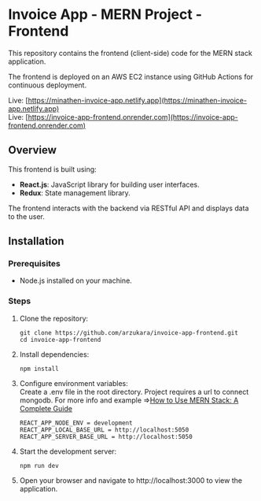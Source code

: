 # Invoice App - MERN Project - Frontend

This repository contains the frontend (client-side) code for the MERN stack application.

The frontend is deployed on an AWS EC2 instance using GitHub Actions for continuous deployment.

Live: [https://minathen-invoice-app.netlify.app](https://minathen-invoice-app.netlify.app)  
Live: [https://invoice-app-frontend.onrender.com](https://invoice-app-frontend.onrender.com)

## Overview

This frontend is built using:
- **React.js**: JavaScript library for building user interfaces.
- **Redux**: State management library.

The frontend interacts with the backend via RESTful API and displays data to the user.

## Installation

### Prerequisites
- Node.js installed on your machine.

### Steps

1. Clone the repository:
   ```
   git clone https://github.com/arzukara/invoice-app-frontend.git
   cd invoice-app-frontend
   ```
2. Install dependencies:
    ```
    npm install
    ```
3. Configure environment variables:<br/>
    Create a .env file in the root directory. Project requires a url to connect mongodb.
    For more info and example =>[How to Use MERN Stack: A Complete Guide](https://www.mongodb.com/resources/languages/mern-stack-tutorial)
    ```
    REACT_APP_NODE_ENV = development
    REACT_APP_LOCAL_BASE_URL = http://localhost:5050
    REACT_APP_SERVER_BASE_URL = http://localhost:5050
    ```
4. Start the development server:
    ```
    npm run dev
    ```
5. Open your browser and navigate to http://localhost:3000 to view the application.
